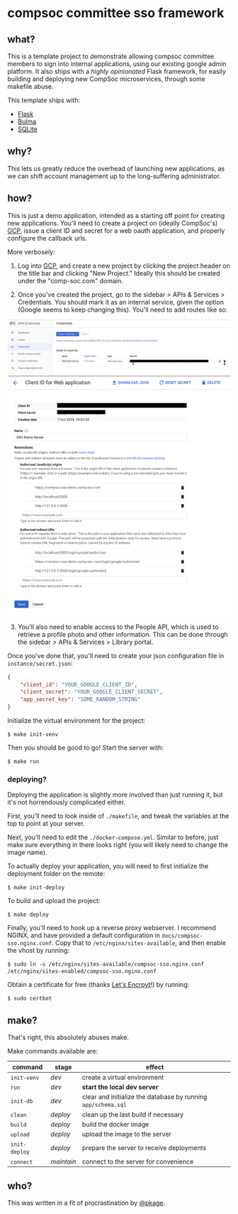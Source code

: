 # compsoc committee sso framework

## what?

This is a template project to demonstrate allowing compsoc committee members to sign into internal applications, using our existing google admin platform.
It also ships with a *highly opinionated* Flask framework, for easily building and deploying new CompSoc microservices, through some makefile abuse.

This template ships with:

 - [Flask](//palletsprojects.com/p/flask/)
 - [Bulma](//bulma.io)
 - [SQLite](https://www.sqlite.org/index.html)

## why?

This lets us greatly reduce the overhead of launching new applications, as we can shift account management up to the long-suffering administrator.

## how?

This is just a demo application, intended as a starting off point for creating new applications. You'll need to create a project on (ideally CompSoc's) [GCP](https://console.cloud.google.com/), issue a client ID and secret for a web oauth application, and properly configure the callback urls.

More verbosely:

1) Log into [GCP](https://console.cloud.google.com), and create a new project by clicking the project header on the title bar and clicking "New Project." Ideally this should be created under the "comp-soc.com" domain.

2) Once you've created the project, go to the sidebar > APIs & Services > Credentials. You should mark it as an internal service, given the option (Google seems to keep changing this). You'll need to add routes like so:

![credentials](/docs/credentials.png?raw=true)
![routes](/docs/routes.png?raw=true)

3) You'll also need to enable access to the People API, which is used to retrieve a profile photo and other information. This can be done through the sidebar > APIs & Services > Library portal.

Once you've done that, you'll need to create your json configuration file in `instance/secret.json`:

```json
{
    "client_id": "YOUR_GOOGLE_CLIENT_ID",
    "client_secret": "YOUR_GOOGLE_CLIENT_SECRET",
    "app_secret_key": "SOME_RANDOM_STRING"
}
```

Initialize the virtual environment for the project:

```
$ make init-venv
```


Then you should be good to go! Start the server with:

```
$ make run
```

### deploying?

Deploying the application is slightly more involved than just running it, but it's not horrendously complicated either.

First, you'll need to look inside of `./makefile`, and tweak the variables at the top to point at your server.

Next, you'll need to edit the `./docker-compose.yml`. Similar to before, just make sure everything in there looks right (you will likely need to change the image name).

To actually deploy your application, you will need to first initialize the deployment folder on the remote:

```
$ make init-deploy
```

To build and upload the project:

```
$ make deploy
```

Finally, you'll need to hook up a reverse proxy webserver. I recommend NGINX, and have provided a default configuration in `docs/compsoc-sso.nginx.conf`.
Copy that to `/etc/nginx/sites-available`, and then enable the vhost by running:

```
$ sudo ln -s /etc/nginx/sites-available/compsoc-sso.nginx.conf /etc/nginx/sites-enabled/compsoc-sso.nginx.conf
```

Obtain a certificate for free (thanks [Let's Encrpyt](//letsencrypt.org)!) by running:

```
$ sudo certbot
```

## make?

That's right, this absolutely abuses make.

Make commands available are:

command | stage | effect
---|---|---
`init-venv` | *dev* | create a virtual environment
`run` | *dev* | __start the local dev server__
`init-db` | *dev* | clear and initialize the database by running `app/schema.sql`
`clean` | *deploy* | clean up the last build if necessary
`build` | *deploy* | build the docker image
`upload` | *deploy* | upload the image to the server
`init-deploy` | *deploy* | prepare the server to receive deployments
`connect` | *maintain* | connect to the server for convenience

## who?

This was written in a fit of procrastination by [@pkage](//kage.dev).
